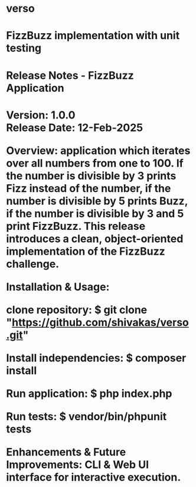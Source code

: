 # verso
<h1>  FizzBuzz implementation with unit testing <h1/>
<h1> Release Notes - FizzBuzz Application <h1/>
Version: 1.0.0<br/>
Release Date: 12-Feb-2025<br/>

Overview:
application which iterates over all numbers from one to 100. If the
number is divisible by 3 prints Fizz instead of the number, if the number is divisible
by 5 prints Buzz, if the number is divisible by 3 and 5 print FizzBuzz.
This release introduces a clean, object-oriented implementation of the FizzBuzz challenge.

Installation & Usage:
 
 clone repository:
 $ git clone "https://github.com/shivakas/verso.git"

 Install independencies:
 $ composer install

 Run application:
 $ php index.php

 Run tests:
 $ vendor/bin/phpunit tests

Enhancements & Future Improvements:
CLI & Web UI interface for interactive execution.
